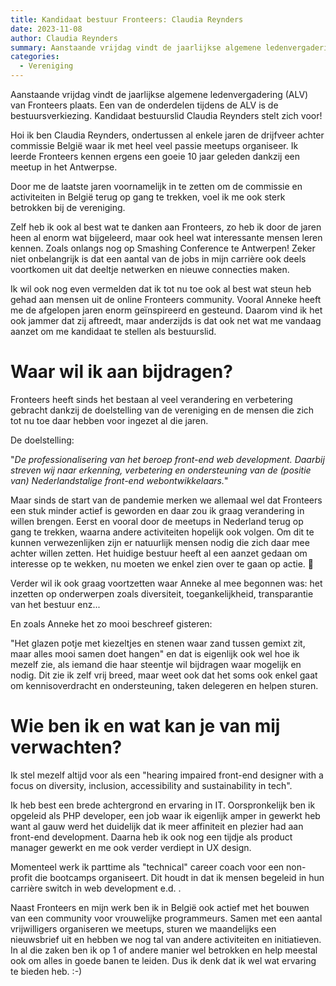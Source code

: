 ```yaml
---
title: Kandidaat bestuur Fronteers: Claudia Reynders
date: 2023-11-08
author: Claudia Reynders
summary: Aanstaande vrijdag vindt de jaarlijkse algemene ledenvergadering (ALV) van Fronteers plaats. Een van de onderdelen tijdens de ALV is de bestuursverkiezing. Kandidaat bestuurslid Claudia Reynders stelt zich voor!
categories: 
  - Vereniging
---
```

Aanstaande vrijdag vindt de jaarlijkse algemene ledenvergadering (ALV) van Fronteers plaats. Een van de onderdelen tijdens de ALV is de bestuursverkiezing. Kandidaat bestuurslid Claudia Reynders stelt zich voor!

Hoi ik ben Claudia Reynders, ondertussen al enkele jaren de drijfveer achter commissie België waar ik met heel veel passie meetups organiseer. Ik leerde Fronteers kennen ergens een goeie 10 jaar geleden dankzij een meetup in het Antwerpse.

Door me de laatste jaren voornamelijk in te zetten om de commissie en activiteiten in België terug op gang te trekken, voel ik me ook sterk betrokken bij de vereniging.

Zelf heb ik ook al best wat te danken aan Fronteers, zo heb ik door de jaren heen al enorm wat bijgeleerd, maar ook heel wat interessante mensen leren kennen. Zoals onlangs nog op Smashing Conference te Antwerpen! Zeker niet onbelangrijk is dat een aantal van de jobs in mijn carrière ook deels voortkomen uit dat deeltje netwerken en nieuwe connecties maken.

Ik wil ook nog even vermelden dat ik tot nu toe ook al best wat steun heb gehad aan mensen uit de online Fronteers community. Vooral Anneke heeft me de afgelopen jaren enorm geïnspireerd en gesteund. Daarom vind ik het ook jammer dat zij aftreedt, maar anderzijds is dat ook net wat me vandaag aanzet om me kandidaat te stellen als bestuurslid.

# Waar wil ik aan bijdragen?

Fronteers heeft sinds het bestaan al veel verandering en verbetering gebracht dankzij de doelstelling van de vereniging en de mensen die zich tot nu toe daar hebben voor ingezet al die jaren.

De doelstelling:

"*De professionalisering van het beroep front-end web development. Daarbij streven wij naar erkenning, verbetering en ondersteuning van de (positie van) Nederlandstalige front-end webontwikkelaars.*"

Maar sinds de start van de pandemie merken we allemaal wel dat Fronteers een stuk minder actief is geworden en daar zou ik graag verandering in willen brengen. Eerst en vooral door de meetups in Nederland terug op gang te trekken, waarna andere activiteiten hopelijk ook volgen. Om dit te kunnen verwezenlijken zijn er natuurlijk mensen nodig die zich daar mee achter willen zetten. Het huidige bestuur heeft al een aanzet gedaan om interesse op te wekken, nu moeten we enkel zien over te gaan op actie. 💪

Verder wil ik ook graag voortzetten waar Anneke al mee begonnen was: het inzetten op onderwerpen zoals diversiteit, toegankelijkheid, transparantie van het bestuur enz...

En zoals Anneke het zo mooi beschreef gisteren:

"Het glazen potje met kiezeltjes en stenen waar zand tussen gemixt zit, maar alles mooi samen doet hangen" en dat is eigenlijk ook wel hoe ik mezelf zie, als iemand die haar steentje wil bijdragen waar mogelijk en nodig. Dit zie ik zelf vrij breed, maar weet ook dat het soms ook enkel gaat om kennisoverdracht en ondersteuning, taken delegeren en helpen sturen.

# Wie ben ik en wat kan je van mij verwachten?

Ik stel mezelf altijd voor als een "hearing impaired front-end designer with a focus on diversity, inclusion, accessibility and sustainability in tech".

Ik heb best een brede achtergrond en ervaring in IT. Oorspronkelijk ben ik opgeleid als PHP developer, een job waar ik eigenlijk amper in gewerkt heb want al gauw werd het duidelijk dat ik meer affiniteit en plezier had aan front-end development. Daarna heb ik ook nog een tijdje als product manager gewerkt en me ook verder verdiept in UX design.

Momenteel werk ik parttime als "technical" career coach voor een non-profit die bootcamps organiseert. Dit houdt in dat ik mensen begeleid in hun carrière switch in web development e.d. .

Naast Fronteers en mijn werk ben ik in België ook actief met het bouwen van een community voor vrouwelijke programmeurs. Samen met een aantal vrijwilligers organiseren we meetups, sturen we maandelijks een nieuwsbrief uit en hebben we nog tal van andere activiteiten en initiatieven. In al die zaken ben ik op 1 of andere manier wel betrokken en help meestal ook om alles in goede banen te leiden. Dus ik denk dat ik wel wat ervaring te bieden heb. :-)